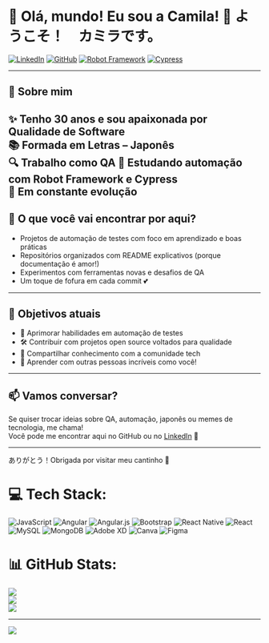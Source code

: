 # 🌸 Olá, mundo! Eu sou a Camila! 🐣 ようこそ！　カミラです。

[![LinkedIn](https://img.shields.io/badge/LinkedIn-camilatsv-blue?logo=linkedin)](https://www.linkedin.com/in/camilatsv)
[![GitHub](https://img.shields.io/badge/GitHub-ohkaami-pink?logo=github)](https://github.com/ohkaami)
[![Robot Framework](https://img.shields.io/badge/Robot_Framework-Testing-green?logo=python)](https://robotframework.org/)
[![Cypress](https://img.shields.io/badge/Cypress-E2E_Testing-brightgreen?logo=cypress)](https://www.cypress.io/)

---

## 🧁 Sobre mim

✨ Tenho **30 anos** e sou apaixonada por Qualidade de Software  
📚 Formada em **Letras – Japonês**   
🔍 Trabalho como **QA** 
🤖 Estudando automação com **Robot Framework** e **Cypress**  
🌱 Em constante evolução
---

## 💼 O que você vai encontrar por aqui?

- Projetos de automação de testes com foco em aprendizado e boas práticas  
- Repositórios organizados com README explicativos (porque documentação é amor!)  
- Experimentos com ferramentas novas e desafios de QA  
- Um toque de fofura em cada commit 💕

---

## 🎯 Objetivos atuais

- 🧠 Aprimorar habilidades em automação de testes  
- 🛠️ Contribuir com projetos open source voltados para qualidade  
- 📖 Compartilhar conhecimento com a comunidade tech  
- 💬 Aprender com outras pessoas incríveis como você!

---

## 📫 Vamos conversar?

Se quiser trocar ideias sobre QA, automação, japonês ou memes de tecnologia, me chama!  
Você pode me encontrar aqui no GitHub ou no [LinkedIn](https://www.linkedin.com/in/camilatsv) 💌

---

ありがとう！Obrigada por visitar meu cantinho 💖   


# 💻 Tech Stack:
![JavaScript](https://img.shields.io/badge/javascript-%23323330.svg?style=for-the-badge&logo=javascript&logoColor=%23F7DF1E) ![Angular](https://img.shields.io/badge/angular-%23DD0031.svg?style=for-the-badge&logo=angular&logoColor=white) ![Angular.js](https://img.shields.io/badge/angular.js-%23E23237.svg?style=for-the-badge&logo=angularjs&logoColor=white) ![Bootstrap](https://img.shields.io/badge/bootstrap-%23563D7C.svg?style=for-the-badge&logo=bootstrap&logoColor=white) ![React Native](https://img.shields.io/badge/react_native-%2320232a.svg?style=for-the-badge&logo=react&logoColor=%2361DAFB) ![React](https://img.shields.io/badge/react-%2320232a.svg?style=for-the-badge&logo=react&logoColor=%2361DAFB) ![MySQL](https://img.shields.io/badge/mysql-%2300f.svg?style=for-the-badge&logo=mysql&logoColor=white) ![MongoDB](https://img.shields.io/badge/MongoDB-%234ea94b.svg?style=for-the-badge&logo=mongodb&logoColor=white) ![Adobe XD](https://img.shields.io/badge/Adobe%20XD-470137?style=for-the-badge&logo=Adobe%20XD&logoColor=#FF61F6) ![Canva](https://img.shields.io/badge/Canva-%2300C4CC.svg?style=for-the-badge&logo=Canva&logoColor=white) 	![Figma](https://img.shields.io/badge/figma-%23F24E1E.svg?style=for-the-badge&logo=figma&logoColor=white)
# 📊 GitHub Stats:
![](https://github-readme-stats.vercel.app/api?username=ohkaami&theme=radical&hide_border=false&include_all_commits=true&count_private=true)<br/>
![](https://github-readme-streak-stats.herokuapp.com/?user=ohkaami&theme=radical&hide_border=false)<br/>
![](https://github-readme-stats.vercel.app/api/top-langs/?username=ohkaami&theme=radical&hide_border=false&include_all_commits=true&count_private=true&layout=compact)



---
[![](https://visitcount.itsvg.in/api?id=ohkaami&icon=0&color=0)](https://visitcount.itsvg.in)

<!-- Proudly created with GPRM ( https://gprm.itsvg.in ) -->
